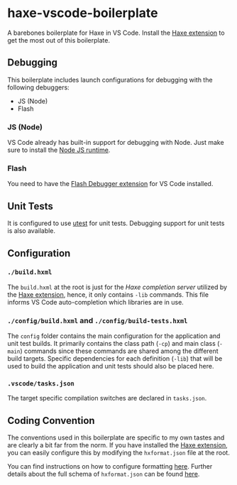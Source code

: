 # haxe-vscode-boilerplate

A barebones boilerplate for Haxe in VS Code. Install the [Haxe extension] to get the most out of this boilerplate.

## Debugging

This boilerplate includes launch configurations for debugging with the following debuggers:

- JS (Node)
- Flash

### JS (Node)

VS Code already has built-in support for debugging with Node. Just make sure to install the [Node JS runtime](https://nodejs.org).

### Flash

You need to have the [Flash Debugger extension](https://marketplace.visualstudio.com/items?itemName=vshaxe.haxe-debug) for VS Code installed.

## Unit Tests

It is configured to use [utest](https://github.com/haxe-utest/utest) for unit tests. Debugging support for unit tests is also available.

## Configuration

### `./build.hxml`

The `build.hxml` at the root is just for the _Haxe completion server_ utilized by the [Haxe extension], hence, it only contains `-lib` commands. This file informs VS Code auto-completion which libraries are in use.

### `./config/build.hxml` and `./config/build-tests.hxml`

The `config` folder contains the main configuration for the application and unit test builds. It primarily contains the class path (`-cp`) and main class (`-main`) commands since these commands are shared among the different build targets. Specific dependencies for each definition (`-lib`) that will be used to build the application and unit tests should also be placed here.

### `.vscode/tasks.json`

The target specific compilation switches are declared in `tasks.json`.

## Coding Convention

The conventions used in this boilerplate are specific to my own tastes and are clearly a bit far from the norm. If you have installed the [Haxe extension], you can easily configure this by modifying the `hxformat.json` file at the root.

You can find instructions on how to configure formatting [here](https://github.com/vshaxe/vshaxe/wiki/Formatting). Further details about the full schema of `hxformat.json` can be found [here](https://github.com/vshaxe/vshaxe/blob/master/schemas/hxformat-schema.json).

[haxe extension]: https://marketplace.visualstudio.com/items?itemName=nadako.vshaxe

